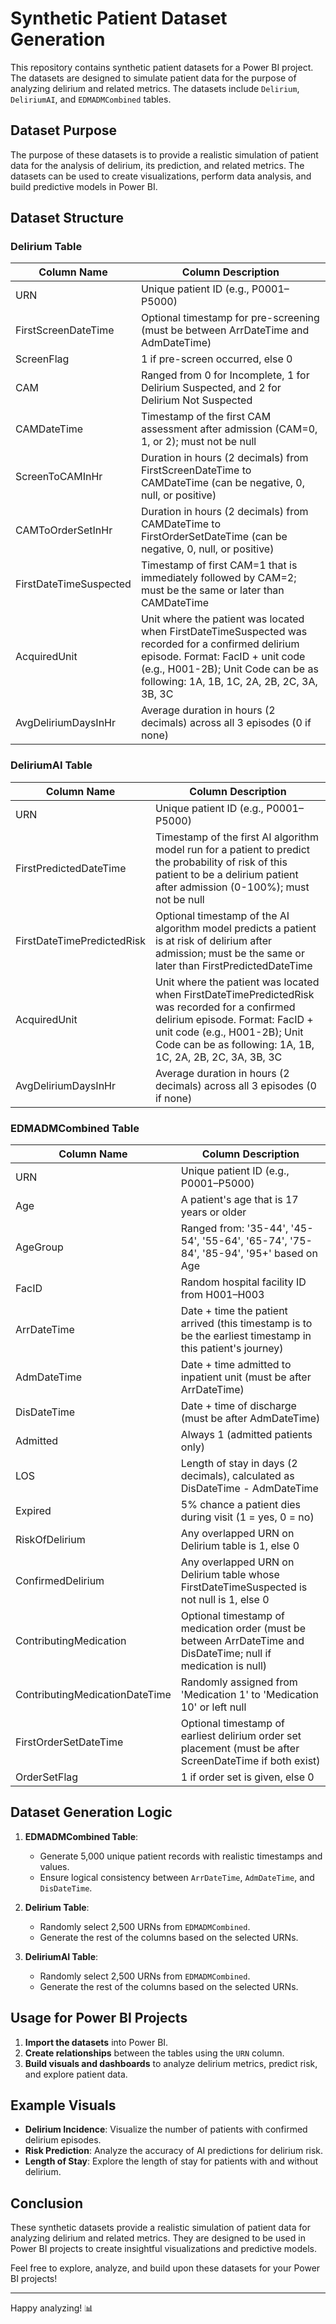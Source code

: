 
# Synthetic Patient Dataset Generation

This repository contains synthetic patient datasets for a Power BI project. The datasets are designed to simulate patient data for the purpose of analyzing delirium and related metrics. The datasets include `Delirium`, `DeliriumAI`, and `EDMADMCombined` tables.

## Dataset Purpose

The purpose of these datasets is to provide a realistic simulation of patient data for the analysis of delirium, its prediction, and related metrics. The datasets can be used to create visualizations, perform data analysis, and build predictive models in Power BI.

## Dataset Structure

### Delirium Table

| Column Name             | Column Description                                                                 |
|-------------------------|-------------------------------------------------------------------------------------|
| URN                     | Unique patient ID (e.g., P0001–P5000)                                               |
| FirstScreenDateTime     | Optional timestamp for pre-screening (must be between ArrDateTime and AdmDateTime)  |
| ScreenFlag              | 1 if pre-screen occurred, else 0                                                    |
| CAM                     | Ranged from 0 for Incomplete, 1 for Delirium Suspected, and 2 for Delirium Not Suspected |
| CAMDateTime             | Timestamp of the first CAM assessment after admission (CAM=0, 1, or 2); must not be null |
| ScreenToCAMInHr         | Duration in hours (2 decimals) from FirstScreenDateTime to CAMDateTime (can be negative, 0, null, or positive) |
| CAMToOrderSetInHr       | Duration in hours (2 decimals) from CAMDateTime to FirstOrderSetDateTime (can be negative, 0, null, or positive) |
| FirstDateTimeSuspected  | Timestamp of first CAM=1 that is immediately followed by CAM=2; must be the same or later than CAMDateTime |
| AcquiredUnit            | Unit where the patient was located when FirstDateTimeSuspected was recorded for a confirmed delirium episode. Format: FacID + unit code (e.g., H001-2B); Unit Code can be as following: 1A, 1B, 1C, 2A, 2B, 2C, 3A, 3B, 3C |
| AvgDeliriumDaysInHr     | Average duration in hours (2 decimals) across all 3 episodes (0 if none)            |

### DeliriumAI Table

| Column Name             | Column Description                                                                 |
|-------------------------|-------------------------------------------------------------------------------------|
| URN                     | Unique patient ID (e.g., P0001–P5000)                                               |
| FirstPredictedDateTime  | Timestamp of the first AI algorithm model run for a patient to predict the probability of risk of this patient to be a delirium patient after admission (0-100%); must not be null |
| FirstDateTimePredictedRisk | Optional timestamp of the AI algorithm model predicts a patient is at risk of delirium after admission; must be the same or later than FirstPredictedDateTime |
| AcquiredUnit            | Unit where the patient was located when FirstDateTimePredictedRisk was recorded for a confirmed delirium episode. Format: FacID + unit code (e.g., H001-2B); Unit Code can be as following: 1A, 1B, 1C, 2A, 2B, 2C, 3A, 3B, 3C |
| AvgDeliriumDaysInHr     | Average duration in hours (2 decimals) across all 3 episodes (0 if none)            |

### EDMADMCombined Table

| Column Name             | Column Description                                                                 |
|-------------------------|-------------------------------------------------------------------------------------|
| URN                     | Unique patient ID (e.g., P0001–P5000)                                               |
| Age                     | A patient's age that is 17 years or older                                           |
| AgeGroup                | Ranged from: '35-44', '45-54', '55-64', '65-74', '75-84', '85-94', '95+' based on Age |
| FacID                   | Random hospital facility ID from H001–H003                                          |
| ArrDateTime             | Date + time the patient arrived (this timestamp is to be the earliest timestamp in this patient's journey) |
| AdmDateTime             | Date + time admitted to inpatient unit (must be after ArrDateTime)                  |
| DisDateTime             | Date + time of discharge (must be after AdmDateTime)                                |
| Admitted                | Always 1 (admitted patients only)                                                   |
| LOS                     | Length of stay in days (2 decimals), calculated as DisDateTime - AdmDateTime        |
| Expired                 | 5% chance a patient dies during visit (1 = yes, 0 = no)                             |
| RiskOfDelirium          | Any overlapped URN on Delirium table is 1, else 0                                   |
| ConfirmedDelirium       | Any overlapped URN on Delirium table whose FirstDateTimeSuspected is not null is 1, else 0 |
| ContributingMedication  | Optional timestamp of medication order (must be between ArrDateTime and DisDateTime; null if medication is null) |
| ContributingMedicationDateTime | Randomly assigned from 'Medication 1' to 'Medication 10' or left null        |
| FirstOrderSetDateTime   | Optional timestamp of earliest delirium order set placement (must be after ScreenDateTime if both exist) |
| OrderSetFlag            | 1 if order set is given, else 0                                                     |

## Dataset Generation Logic

1. **EDMADMCombined Table**:
   - Generate 5,000 unique patient records with realistic timestamps and values.
   - Ensure logical consistency between `ArrDateTime`, `AdmDateTime`, and `DisDateTime`.

2. **Delirium Table**:
   - Randomly select 2,500 URNs from `EDMADMCombined`.
   - Generate the rest of the columns based on the selected URNs.

3. **DeliriumAI Table**:
   - Randomly select 2,500 URNs from `EDMADMCombined`.
   - Generate the rest of the columns based on the selected URNs.

## Usage for Power BI Projects

1. **Import the datasets** into Power BI.
2. **Create relationships** between the tables using the `URN` column.
3. **Build visuals and dashboards** to analyze delirium metrics, predict risk, and explore patient data.

## Example Visuals

- **Delirium Incidence**: Visualize the number of patients with confirmed delirium episodes.
- **Risk Prediction**: Analyze the accuracy of AI predictions for delirium risk.
- **Length of Stay**: Explore the length of stay for patients with and without delirium.

## Conclusion

These synthetic datasets provide a realistic simulation of patient data for analyzing delirium and related metrics. They are designed to be used in Power BI projects to create insightful visualizations and predictive models.

Feel free to explore, analyze, and build upon these datasets for your Power BI projects!

---

Happy analyzing! 📊
